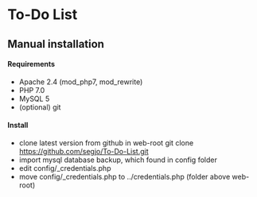 # To-Do List

Manual installation
-------------------

#### Requirements
- Apache 2.4 (mod_php7, mod_rewrite)
- PHP 7.0
- MySQL 5
- (optional) git

#### Install
- clone latest version from github in web-root
    git clone https://github.com/segjo/To-Do-List.git
- import mysql database backup, which found in config folder
- edit config/_credentials.php
- move config/_credentials.php to ../credentials.php (folder above web-root)
